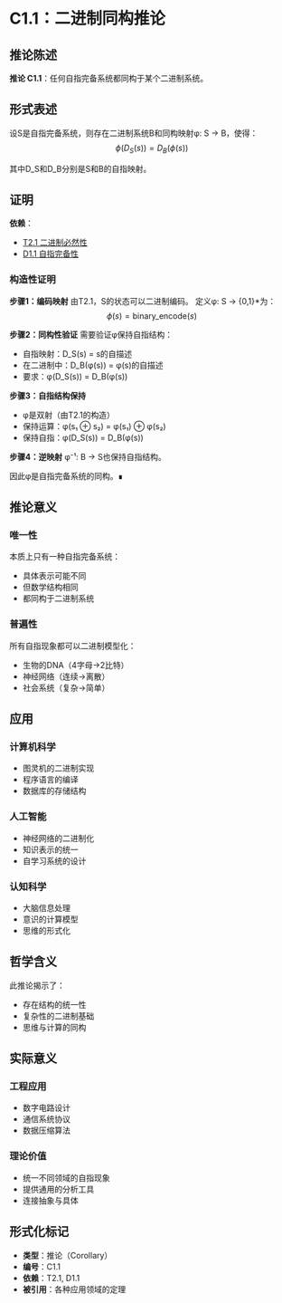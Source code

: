# C1.1：二进制同构推论

## 推论陈述

**推论 C1.1**：任何自指完备系统都同构于某个二进制系统。

## 形式表述

设S是自指完备系统，则存在二进制系统B和同构映射φ: S → B，使得：
$$\phi(D_S(s)) = D_B(\phi(s))$$

其中D_S和D_B分别是S和B的自指映射。

## 证明

**依赖**：
- [T2.1 二进制必然性](T2-1-binary-necessity.md)
- [D1.1 自指完备性](D1-1-self-referential-completeness.md)

### 构造性证明

**步骤1：编码映射**
由T2.1，S的状态可以二进制编码。
定义φ: S → {0,1}*为：
$$\phi(s) = \text{binary\_encode}(s)$$

**步骤2：同构性验证**
需要验证φ保持自指结构：
- 自指映射：D_S(s) = s的自描述
- 在二进制中：D_B(φ(s)) = φ(s)的自描述
- 要求：φ(D_S(s)) = D_B(φ(s))

**步骤3：自指结构保持**
- φ是双射（由T2.1的构造）
- 保持运算：φ(s₁ ⊕ s₂) = φ(s₁) ⊕ φ(s₂)
- 保持自指：φ(D_S(s)) = D_B(φ(s))

**步骤4：逆映射**
φ⁻¹: B → S也保持自指结构。

因此φ是自指完备系统的同构。∎

## 推论意义

### 唯一性

本质上只有一种自指完备系统：
- 具体表示可能不同
- 但数学结构相同
- 都同构于二进制系统

### 普遍性

所有自指现象都可以二进制模型化：
- 生物的DNA（4字母→2比特）
- 神经网络（连续→离散）
- 社会系统（复杂→简单）

## 应用

### 计算机科学

- 图灵机的二进制实现
- 程序语言的编译
- 数据库的存储结构

### 人工智能

- 神经网络的二进制化
- 知识表示的统一
- 自学习系统的设计

### 认知科学

- 大脑信息处理
- 意识的计算模型
- 思维的形式化

## 哲学含义

此推论揭示了：
- 存在结构的统一性
- 复杂性的二进制基础
- 思维与计算的同构

## 实际意义

### 工程应用

- 数字电路设计
- 通信系统协议
- 数据压缩算法

### 理论价值

- 统一不同领域的自指现象
- 提供通用的分析工具
- 连接抽象与具体

## 形式化标记

- **类型**：推论（Corollary）
- **编号**：C1.1
- **依赖**：T2.1, D1.1
- **被引用**：各种应用领域的定理